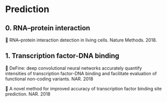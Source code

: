 # Prediction

## 0. RNA–protein interaction

:rocket: RNA–protein interaction detection in living cells. Nature Methods. 2018.

## 1. Transcription factor-DNA binding

:rocket: DeFine: deep convolutional neural networks accurately quantify intensities of transcription factor-DNA binding and facilitate evaluation of functional non-coding variants. NAR. 2018

:rocket: A novel method for improved accuracy of transcription factor binding site prediction. NAR. 2018

